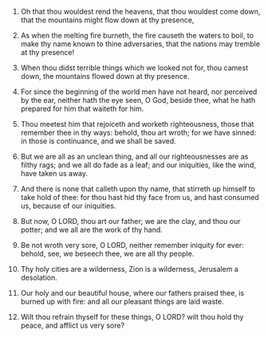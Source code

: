 1. Oh that thou wouldest rend the heavens, that thou wouldest come
down, that the mountains might flow down at thy presence,

2. As when
the melting fire burneth, the fire causeth the waters to boil, to make
thy name known to thine adversaries, that the nations may tremble at
thy presence!

3. When thou didst terrible things which we looked
not for, thou camest down, the mountains flowed down at thy presence.

4. For since the beginning of the world men have not heard, nor
perceived by the ear, neither hath the eye seen, O God, beside thee,
what he hath prepared for him that waiteth for him.

5. Thou meetest him that rejoiceth and worketh righteousness, those
that remember thee in thy ways: behold, thou art wroth; for we have
sinned: in those is continuance, and we shall be saved.

6. But we are all as an unclean thing, and all our righteousnesses
are as filthy rags; and we all do fade as a leaf; and our iniquities,
like the wind, have taken us away.

7. And there is none that calleth upon thy name, that stirreth up
himself to take hold of thee: for thou hast hid thy face from us, and
hast consumed us, because of our iniquities.

8. But now, O LORD, thou art our father; we are the clay, and thou
our potter; and we all are the work of thy hand.

9. Be not wroth very sore, O LORD, neither remember iniquity for
ever: behold, see, we beseech thee, we are all thy people.

10. Thy holy cities are a wilderness, Zion is a wilderness,
Jerusalem a desolation.

11. Our holy and our beautiful house, where our fathers praised
thee, is burned up with fire: and all our pleasant things are laid
waste.

12. Wilt thou refrain thyself for these things, O LORD? wilt thou
hold thy peace, and afflict us very sore?